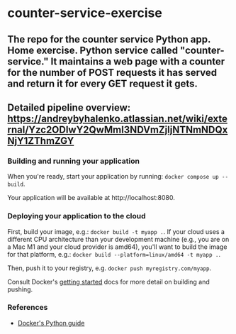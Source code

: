 # counter-service-exercise
The repo for the counter service Python app. Home exercise.
Python service called "counter-service."
It maintains a web page with a counter for the number of POST requests it has served and return it for every GET request it gets.
--------------------------------------------------------------------
Detailed pipeline overview:
https://andreybyhalenko.atlassian.net/wiki/external/Yzc2ODIwY2QwMmI3NDVmZjljNTNmNDQxNjY1ZThmZGY
---------------------------------------------------------------------
### Building and running your application

When you're ready, start your application by running:
`docker compose up --build`.

Your application will be available at http://localhost:8080.

### Deploying your application to the cloud

First, build your image, e.g.: `docker build -t myapp .`.
If your cloud uses a different CPU architecture than your development
machine (e.g., you are on a Mac M1 and your cloud provider is amd64),
you'll want to build the image for that platform, e.g.:
`docker build --platform=linux/amd64 -t myapp .`.

Then, push it to your registry, e.g. `docker push myregistry.com/myapp`.

Consult Docker's [getting started](https://docs.docker.com/go/get-started-sharing/)
docs for more detail on building and pushing.

### References
* [Docker's Python guide](https://docs.docker.com/language/python/)
